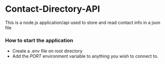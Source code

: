 # Contact-Directory-API
This is a node.js application/api used to store and read contact info in a json file

<h3> How to start the application</h3>

- Create a .env file on root directory
- Add the *PORT* environment variable to anything you wish to connect to.
